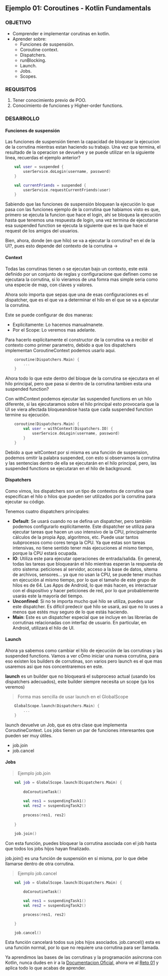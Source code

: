 ## Ejemplo 01: Coroutines - Kotlin Fundamentals

### OBJETIVO

- Comprender e implementar corutinas en kotlin.
- Aprender sobre:
	- Funciones de suspensión.
	- Coroutine context.
	- Dispatchers.
	- runBlocking.
	- Launch.
	- Jobs.
	- Scopes.

### REQUISITOS

1. Tener conocimiento previo de POO.
2. Conocimiento de funciones y Higher-order functions.

### DESARROLLO

#### Funciones de suspensión

Las funciones de suspensión tienen la capacidad de bloquear la ejecucion de la corrutina mientras estan haciendo su trabajo. Una vez que termina, el resultado de la operacion se devuelve y se puede utilizar en la siguiente linea, recuerdas el ejemplo anterior?

```kotlin
	val user = suspended {
		userService.doLogin(username, password)
	}

	val currentFriends = suspended {
		userService.requestCurrentFriends(user)
	}
```

Sabiendo que las funciones de suspensión bloquean la ejecución lo que pasa con las funciones ejemplo de la corrutina que habiamos visto es que, primero se ejecuta la funcion que hace el login, ahí se bloquea la ejecución hasta que tenemos una respuesta de login, una vez termina de ejecutarse esa suspended function se ejecuta la siguiente que es la que hace el request de los amigos del usuarios.

Bien, ahora, donde (en que hilo) se va a ejecutar la corrutina? en el de la UI?, pues esto depende del contexto de la corrutina ->

#### Context

Todas las corrutinas tienen o se ejecutan bajo un contexto, este está definido por un conjunto de reglas y configuracione que definen como se ejecutara la corrutina, si lo vieramos de una fomra mas simple seria como una especie de map, con claves y valores.

Ahora solo importa que sepas que una de esas configuraciones es el dispatcher, que es el que va a determinar el hilo en el que se va a ejecutar la corrutina.

Este se puede configurar de dos maneras:

- Explicitamente: Lo hacemos manualmanete.
- Por el Scope: Lo veremos mas adelante.

Para hacerlo explícitamente el constructor de la corrutina va a recibir el contexto como primer parametro, debido a que los dispatchers implementan CoroutineContext podemos usarlo aqui.

```kotlin
	coroutine(Dispatchers.Main) {
		...
	}
```

Ahora todo lo que este dentro del bloque de la corrutina se ejecutara en el hilo principal, pero que pasa si dentro de la corrutina tambien esta una suspended function?

Con withContext podemos ejecutar las suspended functions en un hilo diferente, si las ejecutaramos sobre el hilo principal esto provocaría que la UI se viera afectada bloqueandose hasta que cada suspended function termine su ejecución.

```kotlin
	coroutine(Dispatchers.Main) {
		val user = withContext(Dispatchers.IO) {
			userService.doLogin(username, password)
		}
	}
```

Debido a que witContext por si misma es una función de suspension, podemos omitir la palabra suspended, con esto si observamos la corrutina y las sentencias dentro de ella se ejecutarán en el hilo principal, pero, las suspended functions se ejecutaran en el hilo de background.

#### Dispatchers

Como vimos, los dispatchers son un tipo de contextos de corrutina que especifican el hilo o hilos que pueden ser utilizados por la corrutina para ejecutar su código.

Tenemos cuatro dispatchers principales:

- **Default**: Se usará cuando no se defina un dispatcher, pero también podemos configurarlo explícitamente. Este dispatcher se utiliza para ejecutar tareas que hacen un uso intensivo de la CPU, principalmente cálculos de la propia App, algoritmos, etc. Puede usar tantos subprocesos como cores tenga la CPU. Ya que estas son tareas intensivas, no tiene sentido tener más ejecuciones al mismo tiempo, porque la CPU estará ocupada.
- **IO**: Utiliza este para ejecutar operaciones de entrada/salida. En general, todas las tareas que bloquearán el hilo mientras esperan la respuesta de otro sistema: peticiones al servidor, acceso a la base de datos, sitema de archivos, sensores… ya que no usan la CPU, se puede tener muchas en ejecución al mismo tiempo, por lo que el tamaño de este grupo de hilos es de 64. Las Apps de Android, lo que más hacen, es interactuar con el dispositivo y hacer peticiones de red, por lo que probablemente usarás este la mayoría del tiempo.
- **Unconfined**: Si no te importa mucho qué hilo se utiliza, puedes usar este dispatcher. Es difícil predecir qué hilo se usará, así que no lo uses a menos que estés muy seguro de lo que estás haciendo.
- **Main**: Este es un dispatcher especial que se incluye en las librerías de corrutinas relacionadas con interfaz de usuario. En particular, en Android, utilizará el hilo de UI.

#### Launch

Ahora ya sabemos como cambiar el hilo de ejecución de las corrutinas y las suspended functions. Vamos a ver cÓmo iniciar una nueva corrutina, para eso existen los builders de corrutinas, son varios pero launch es el que mas usaremos asi que nos concentraremos en este.

**launch** es un builder que no bloqueará el subproceso actual (usando los dispatchers adecuados), este builder siempre necesita un scope (ya los veremos)

>Forma mas sencilla de usar launch en el GlobalScope
```kotlin
	GlobalScope.launch(Dispatchers.Main) {
		...
	}
```

launch devuelve un Job, que es otra clase que implementa CoroutineContext. Los jobs tienen un par de funciones interesantes que pueden ser muy útiles.

- job.join
- job.cancel

#### Jobs

>Ejemplo job.join
```kotlin
	val job = GlobalScope.launch(Dispatchers.Main) {
	
		doCoroutineTask()
	
		val res1 = suspendingTask1()
		val res2 = suspendingTask2()
	
		process(res1, res2)
	
	}
	
	job.join()
```

Con esta función, puedes bloquear la corrutina asociada con el job hasta que todos los jobs hijos hayan finalizado.

job.join() es una función de suspensión en sí misma, por lo que debe llamarse dentro de otra corrutina.

>Ejemplo job.cancel
```kotlin
	val job = GlobalScope.launch(Dispatchers.Main) {

		doCoroutineTask()

		val res1 = suspendingTask1()
		val res2 = suspendingTask2()

		process(res1, res2)

	}

	job.cancel()
```

Esta función cancelará todos sus jobs hijos asociados. job.cancel() esta es una función normal, por lo que no requiere una corrutina para ser llamada.

Ya aprendimos las bases de las corrutinas y la programación asíncrona con Kotlin, nunca dudes en ir a la [Documentacion Oficial](https://kotlinlang.org/docs/reference/coroutines/coroutines-guide.html), ahora ve al [Reto 01](/../../tree/master/Sesion-08/Reto-01/) y aplica todo lo que acabas de aprender.
